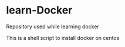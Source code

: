 # learn-Docker
Repository used while learning docker

This is a shell script to install docker on centos
